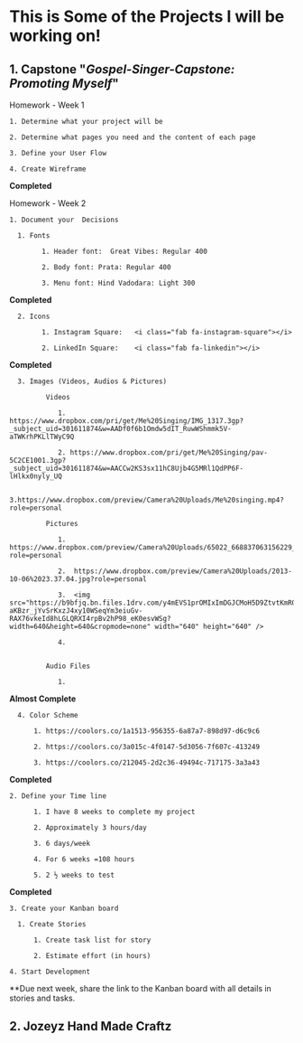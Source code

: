 # **This is Some of the Projects I will be working on!**


## **1. Capstone "_Gospel-Singer-Capstone: Promoting Myself_"**
  Homework - Week 1

    1. Determine what your project will be

    2. Determine what pages you need and the content of each page

    3. Define your User Flow

    4. Create Wireframe

  **Completed**

  Homework - Week 2

    1. Document your  Decisions

      1. Fonts

            1. Header font:  Great Vibes: Regular 400

            2. Body font: Prata: Regular 400

            3. Menu font: Hind Vadodara: Light 300

  **Completed**

      2. Icons

            1. Instagram Square:   <i class="fab fa-instagram-square"></i>

            2. LinkedIn Square:    <i class="fab fa-linkedin"></i>

  **Completed**

      3. Images (Videos, Audios & Pictures)

             Videos

                1. https://www.dropbox.com/pri/get/Me%20Singing/IMG_1317.3gp?_subject_uid=301611874&w=AADf0f6b1Omdw5dIT_RuwWShmmk5V-aTWKrhPKLlTWyC9Q

                2. https://www.dropbox.com/pri/get/Me%20Singing/pav-5C2CE1001.3gp?_subject_uid=301611874&w=AACCw2KS3sx11hC8Ujb4G5MRl1QdPP6F-lHlkx0nyly_UQ

                3.https://www.dropbox.com/preview/Camera%20Uploads/Me%20singing.mp4?role=personal

             Pictures

                1.  https://www.dropbox.com/preview/Camera%20Uploads/65022_668837063156229_259411359_n.jpg?role=personal

                2.  https://www.dropbox.com/preview/Camera%20Uploads/2013-10-06%2023.37.04.jpg?role=personal

                3.  <img src="https://b9bfjq.bn.files.1drv.com/y4mEVS1prOMIxImDGJCMoH5D9ZtvtKmR0l7dgDk0umJHEib22YmyxT2OngRXbKEka6vVThM3_FUNLUo0otjYch47K2lTXeBCCw7ROYOP6_Ph1e79TH2lN34kbEtY_ITUd8gQrsguTzUEhuVz-aKBzr_jYvSrKxzJ4xy10WSeqYm3eiuGv-RAX76vkeId8hLGLQRXI4rpBv2hP98_eK0esvWSg?width=640&height=640&cropmode=none" width="640" height="640" />

                4.


             Audio Files

                1.


  **Almost Complete**

      4. Color Scheme

          1. https://coolors.co/1a1513-956355-6a87a7-898d97-d6c9c6

          2. https://coolors.co/3a015c-4f0147-5d3056-7f607c-413249

          3. https://coolors.co/212045-2d2c36-49494c-717175-3a3a43

  **Completed**

    2. Define your Time line

          1. I have 8 weeks to complete my project

          2. Approximately 3 hours/day

          3. 6 days/week

          4. For 6 weeks =108 hours

          5. 2 ½ weeks to test

  **Completed**

    3. Create your Kanban board

      1. Create Stories

          1. Create task list for story

          2. Estimate effort (in hours)

    4. Start Development

  **Due next week, share the link to the Kanban board with all details in stories and tasks.

## **2. Jozeyz Hand Made Craftz**

